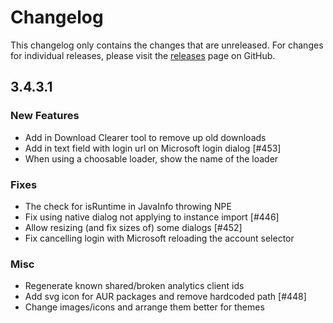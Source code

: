 # Changelog

This changelog only contains the changes that are unreleased. For changes for individual releases, please visit the
[releases](https://github.com/ATLauncher/ATLauncher/releases) page on GitHub.

## 3.4.3.1

### New Features
- Add in Download Clearer tool to remove up old downloads
- Add in text field with login url on Microsoft login dialog [#453]
- When using a choosable loader, show the name of the loader

### Fixes
- The check for isRuntime in JavaInfo throwing NPE
- Fix using native dialog not applying to instance import [#446]
- Allow resizing (and fix sizes of) some dialogs [#452]
- Fix cancelling login with Microsoft reloading the account selector

### Misc
- Regenerate known shared/broken analytics client ids
- Add svg icon for AUR packages and remove hardcoded path [#448]
- Change images/icons and arrange them better for themes
